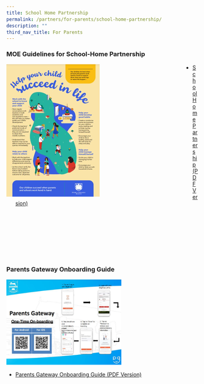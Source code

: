 ```yaml
---
title: School Home Partnership
permalink: /partners/for-parents/school-home-partnership/
description: ""
third_nav_title: For Parents
---
```

### MOE Guidelines for School-Home Partnership

<div>
<div style="float: left">
<img src="/images/MOE%20Guidelines%20for%20scool%20home%20partnership.jpg"
    style="width:50%">
</div>
<div>
</div>
</div>

* [School Home Partnership (PDF Version)](/files/school-home-partnership.pdf)

<br>
<br>
<br>
<br>
<br>
<br>
<br>

### Parents Gateway Onboarding Guide

<img src="/images/PG%20Onboarding%20Guide.jpg"
    style="width:60%">

* [Parents Gateway Onboarding Guide (PDF Version)](/files/For%20P1%20Parents%20not%20onboard%20PG%20-%20Onboarding%20and%20Class%20Allocation%20Guide.pdf)